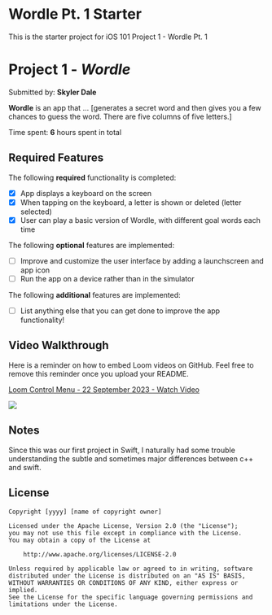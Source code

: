 # Wordle Pt. 1 Starter

This is the starter project for iOS 101 Project 1 - Wordle Pt. 1

# Project 1 - *Wordle*

Submitted by: **Skyler Dale**

**Wordle** is an app that ... [generates a secret word and then gives you a few chances to guess the word. There are five columns of five letters.] 

Time spent: **6** hours spent in total

## Required Features

The following **required** functionality is completed:

- [x] App displays a keyboard on the screen
- [x] When tapping on the keyboard, a letter is shown or deleted (letter selected)
- [x] User can play a basic version of Wordle, with different goal words each time

The following **optional** features are implemented:

- [ ] Improve and customize the user interface by adding a launchscreen and app icon
- [ ] Run the app on a device rather than in the simulator

The following **additional** features are implemented:

- [ ] List anything else that you can get done to improve the app functionality!

## Video Walkthrough

Here is a reminder on how to embed Loom videos on GitHub. Feel free to remove this reminder once you upload your README. 


<div>
    <a href="https://www.loom.com/share/f526083d981a462fb1bcfef24167952a">
      <p>Loom Control Menu - 22 September 2023 - Watch Video</p>
    </a>
    <a href="https://www.loom.com/share/f526083d981a462fb1bcfef24167952a">
      <img style="max-width:300px;" src="https://cdn.loom.com/sessions/thumbnails/f526083d981a462fb1bcfef24167952a-with-play.gif">
    </a>
  </div>


## Notes

Since this was our first project in Swift, I naturally had some trouble understanding the subtle and sometimes major differences between c++ and swift. 

## License

    Copyright [yyyy] [name of copyright owner]

    Licensed under the Apache License, Version 2.0 (the "License");
    you may not use this file except in compliance with the License.
    You may obtain a copy of the License at

        http://www.apache.org/licenses/LICENSE-2.0

    Unless required by applicable law or agreed to in writing, software
    distributed under the License is distributed on an "AS IS" BASIS,
    WITHOUT WARRANTIES OR CONDITIONS OF ANY KIND, either express or implied.
    See the License for the specific language governing permissions and
    limitations under the License.
